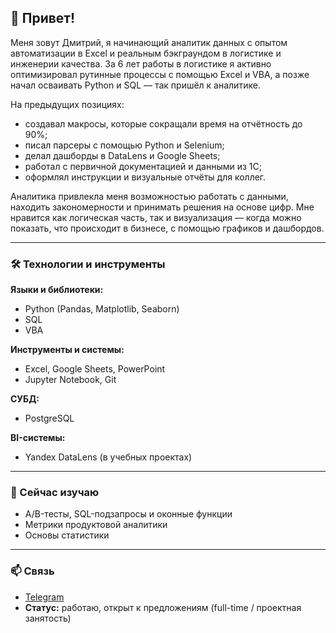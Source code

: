 ## 👋 Привет!

Меня зовут Дмитрий, я начинающий аналитик данных с опытом автоматизации в Excel и реальным бэкграундом в логистике и инженерии качества. За 6 лет работы в логистике я активно оптимизировал рутинные процессы с помощью Excel и VBA, а позже начал осваивать Python и SQL — так пришёл к аналитике.

На предыдущих позициях:
- создавал макросы, которые сокращали время на отчётность до 90%;
- писал парсеры с помощью Python и Selenium;
- делал дашборды в DataLens и Google Sheets;
- работал с первичной документацией и данными из 1С;
- оформлял инструкции и визуальные отчёты для коллег.

Аналитика привлекла меня возможностью работать с данными, находить закономерности и принимать решения на основе цифр. Мне нравится как логическая часть, так и визуализация — когда можно показать, что происходит в бизнесе, с помощью графиков и дашбордов.

---

### 🛠️ Технологии и инструменты

**Языки и библиотеки:**
- Python (Pandas, Matplotlib, Seaborn)
- SQL
- VBA

**Инструменты и системы:**
- Excel, Google Sheets, PowerPoint
- Jupyter Notebook, Git

**СУБД:**
- PostgreSQL

**BI-системы:**
- Yandex DataLens (в учебных проектах)

---

### 🌱 Сейчас изучаю
- A/B-тесты, SQL-подзапросы и оконные функции  
- Метрики продуктовой аналитики  
- Основы статистики

---

### 📫 Связь

- [Telegram](https://t.me/nick4chat)
- **Статус:** работаю, открыт к предложениям (full-time / проектная занятость)
